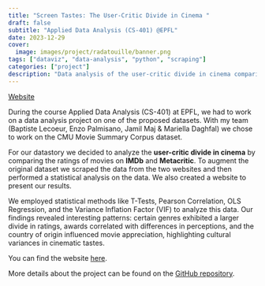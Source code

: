 ```yaml
---
title: "Screen Tastes: The User-Critic Divide in Cinema "
draft: false
subtitle: "Applied Data Analysis (CS-401) @EPFL"
date: 2023-12-29
cover:
  image: images/project/radatouille/banner.png
tags: ["dataviz", "data-analysis", "python", "scraping"]
categories: ["project"]
description: "Data analysis of the user-critic divide in cinema comparing the ratings of movies on IMDb and Metacritic."
---
```


[Website](https://antoninfaure.github.io/radatouille/)

During the course Applied Data Analysis (CS-401) at EPFL, we had to work on a data analysis project on one of the proposed datasets.
With my team (Baptiste Lecoeur, Enzo Palmisano, Jamil Maj & Mariella Daghfal) we chose to work on the CMU Movie Summary Corpus dataset.

For our datastory we decided to analyze the **user-critic divide in cinema** by comparing the ratings of movies on **IMDb** and **Metacritic**. To augment the original dataset we scraped the data from the two websites and then performed a statistical analysis on the data. We also created a website to present our results.

We employed statistical methods like T-Tests, Pearson Correlation, OLS Regression, and the Variance Inflation Factor (VIF) to analyze this data. Our findings revealed interesting patterns: certain genres exhibited a larger divide in ratings, awards correlated with differences in perceptions, and the country of origin influenced movie appreciation, highlighting cultural variances in cinematic tastes.

You can find the website [here](https://antoninfaure.github.io/radatouille/).

More details about the project can be found on the [GitHub repository](https://github.com/antoninfaure/radatouille).